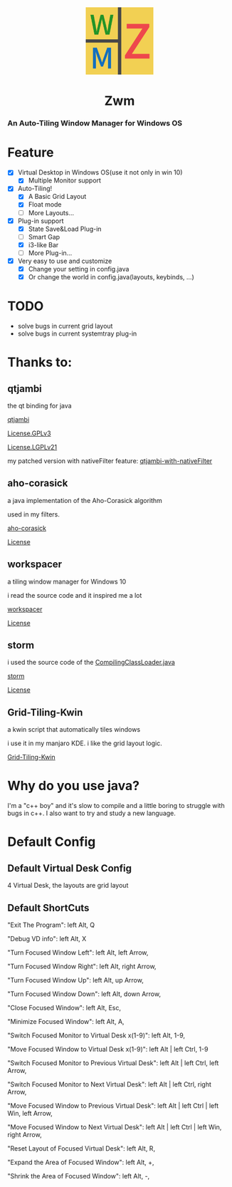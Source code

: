 <div align=center>
<img src="icon/ZWMICO.png" width="30%" height="30%"/>
</div>

# <div align=center>Zwm</div>
### An **Auto-Tiling** Window Manager for Windows OS




# Feature
+ [x] Virtual Desktop in Windows OS(use it not only in win 10)
  + [x] Multiple Monitor support

+ [x] Auto-Tiling!
  + [x] A Basic Grid Layout
  + [x] Float mode
  + [ ] More Layouts...

+ [x] Plug-in support
  + [x] State Save&Load Plug-in
  + [ ] Smart Gap
  + [x] i3-like Bar
  + [ ] More Plug-in...

+ [x] Very easy to use and customize
  + [x] Change your setting in config.java
  + [x] Or change the world in config.java(layouts, keybinds, ...)

# TODO
+ solve bugs in current grid layout
+ solve bugs in current systemtray plug-in

# Thanks to: 

## qtjambi

the qt binding for java

[qtjambi](https://github.com/OmixVisualization/qtjambi)

[License.GPLv3](https://github.com/OmixVisualization/qtjambi/blob/master/LICENSE.GPLv3)

[License.LGPLv21](https://github.com/OmixVisualization/qtjambi/blob/master/LICENSE.LGPLv21)

my patched version with nativeFilter feature:
[qtjambi-with-nativeFilter](https://github.com/Louis-J/qtjambi-with-nativeFilter)

## aho-corasick

a java implementation of the Aho-Corasick algorithm

used in my filters.

[aho-corasick](https://github.com/robert-bor/aho-corasick)

[License](https://github.com/robert-bor/aho-corasick/blob/master/LICENSE.md)

## workspacer

a tiling window manager for Windows 10

i read the source code and it inspired me a lot

[workspacer](https://github.com/rickbutton/workspacer)

[License](https://github.com/rickbutton/workspacer/blob/master/LICENSE)

## storm

i used the source code of the [CompilingClassLoader.java](https://github.com/apache/storm/blob/master/sql/storm-sql-core/src/jvm/org/apache/storm/sql/javac/CompilingClassLoader.java)

[storm](https://github.com/apache/storm)

[License](https://github.com/apache/storm/blob/master/LICENSE)

## Grid-Tiling-Kwin

a kwin script that automatically tiles windows

i use it in my manjaro KDE. i like the grid layout logic.

[Grid-Tiling-Kwin](https://github.com/lingtjien/Grid-Tiling-Kwin)

# Why do you use java?
I'm a "c++ boy" and it's slow to compile and a little boring to struggle with bugs in c++. I also want to try and study a new language.

# Default Config

## Default Virtual Desk Config

4 Virtual Desk, the layouts are grid layout

## Default ShortCuts

"Exit The Program": left Alt, Q

"Debug VD info": left Alt, X

"Turn Focused Window Left": left Alt, left Arrow, 

"Turn Focused Window Right": left Alt, right Arrow, 

"Turn Focused Window Up": left Alt, up Arrow, 

"Turn Focused Window Down": left Alt, down Arrow, 

"Close Focused Window": left Alt, Esc, 

"Minimize Focused Window": left Alt, A, 

"Switch Focused Monitor to Virtual Desk x(1-9)": left Alt, 1-9, 

"Move Focused Window to Virtual Desk x(1-9)": left Alt | left Ctrl, 1-9

"Switch Focused Monitor to Previous Virtual Desk": left Alt | left Ctrl, left Arrow, 

"Switch Focused Monitor to Next Virtual Desk": left Alt | left Ctrl, right Arrow, 

"Move Focused Window to Previous Virtual Desk": left Alt | left Ctrl | left Win, left Arrow, 

"Move Focused Window to Next Virtual Desk": left Alt | left Ctrl | left Win, right Arrow, 

"Reset Layout of Focused Virtual Desk": left Alt, R, 

"Expand the Area of Focused Window": left Alt, +, 

"Shrink the Area of Focused Window": left Alt, -, 
